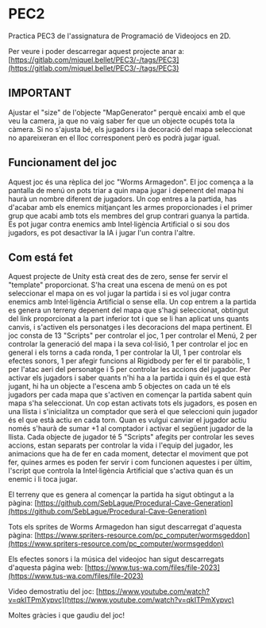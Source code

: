 # PEC2
Practica PEC3 de l'assignatura de Programació de Videojocs en 2D.

Per veure i poder descarregar aquest projecte anar a: [https://gitlab.com/miquel.bellet/PEC3/-/tags/PEC3](https://gitlab.com/miquel.bellet/PEC3/-/tags/PEC3)

## IMPORTANT
Ajustar el "size" de l'objecte "MapGenerator" perquè encaixi amb el que veu la camera, ja que no vaig saber fer que un objecte ocupés tota la càmera. Si no s'ajusta bé, els jugadors i la decoració del mapa seleccionat no apareixeran en el lloc corresponent però es podrà jugar igual.

## Funcionament del joc
Aquest joc és una rèplica del joc "Worms Armagedon". El joc comença a la pantalla de menú on pots triar a quin mapa jugar i depenent del mapa hi haurà un nombre diferent de jugadors. Un cop entres a la partida, has d'acabar amb els enemics mitjançant les armes proporcionades i el primer grup que acabi amb tots els membres del grup contrari guanya la partida.
Es pot jugar contra enemics amb Intel·ligència Artificial o si sou dos jugadors, es pot desactivar la IA i jugar l'un contra l'altre.

## Com está fet
Aquest projecte de Unity està creat des de zero, sense fer servir el "template" proporcionat. S'ha creat una escena de menú on es pot seleccionar el mapa on es vol jugar la partida i si es vol jugar contra enemics amb Intel·ligència Artificial o sense ella. Un cop entrem a la partida es genera un terreny depenent del mapa que s'hagi seleccionat, obtingut del link proporcionat a la part inferior tot i que se li han aplicat uns quants canvis, i s'activen els personatges i les decoracions del mapa pertinent.
El joc consta de 13 "Scripts" per controlar el joc, 1 per controlar el Menú, 2 per controlar la generació del mapa i la seva col·lisió, 1 per controlar el joc en general i els torns a cada ronda, 1 per controlar la UI, 1 per controlar els efectes sonors, 1 per afegir funcions al Rigidbody per fer el tir parabòlic, 1 per l'atac aeri del personatge i 5 per controlar les accions del jugador.
Per activar els jugadors i saber quants n'hi ha a la partida i quin és el que està jugant, hi ha un objecte a l'escena amb 5 objectes on cada un té els jugadors per cada mapa que s'activen en començar la partida sabent quin mapa s'ha seleccionat. Un cop estan activats tots els jugadors, es posen en una llista i s'inicialitza un comptador que serà el que seleccioni quin jugador és el que està actiu en cada torn. Quan es vulgui canviar el jugador actiu només s'haurà de sumar +1 al comptador i activar el següent jugador de la llista.
Cada objecte de jugador té 5 "Scripts" afegits per controlar les seves accions, estan separats per controlar la vida i l'equip del jugador, les animacions que ha de fer en cada moment, detectar el moviment que pot fer, quines armes es poden fer servir i com funcionen aquestes i per últim, l'script que controla la Intel·ligència Artificial que s'activa quan és un enemic i li toca jugar.

El terreny que es genera al començar la partida ha sigut obtingut a la pàgina: [https://github.com/SebLague/Procedural-Cave-Generation](https://github.com/SebLague/Procedural-Cave-Generation)

Tots els sprites de Worms Armagedon han sigut descarregat d'aquesta pàgina: [https://www.spriters-resource.com/pc_computer/wormsgeddon](https://www.spriters-resource.com/pc_computer/wormsgeddon)

Els efectes sonors i la música del videojoc han sigut descarregats d'aquesta página web: [https://www.tus-wa.com/files/file-2023](https://www.tus-wa.com/files/file-2023)

Video demostratiu del joc: [https://www.youtube.com/watch?v=qkITPmXypvc](https://www.youtube.com/watch?v=qkITPmXypvc)

Moltes gràcies i que gaudiu del joc!